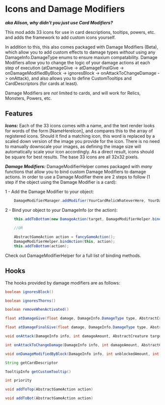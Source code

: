 # Icons and Damage Modifiers

_**aka Alison, why didn't you just use Card Modifiers?**_


This mod adds 33 icons for use in card descriptions, tooltips, powers, etc. and adds the framework to add custom icons yourself.

In addition to this, this also comes packaged with Damage Modifiers (Beta), which allow you to add custom effects to damage types _without_ using any DamageInfo.DamageType enums to ensure maxium compatability. Damage Modifiers allow you to change the logic of your damage actions at each step of execution (atDamageGive -> atDamageFinalGive -> onDamageModifiedByBlock -> ignoresBlock -> onAttackToChangeDamage -> onAttack), and also allows you to define CustomTooltips and CardDescriptors (for cards at least).

Damage Modifiers are _not_ limited to cards, and will work for Relics, Monsters, Powers, etc.

Features
---

_**Icons:**_ 
Each of the 33 icons comes with a name, and the text render looks for words of the form [NameHereIcon], and compares this to the array of registered icons. Should it find a matching icon, this word is replaced by a scaled down version of the image you provide for the icon. There is no need to manually downscale your images, as defining the image size will automatically scale your icon accordingly. As a direct result, icons should be square for best results. The base 33 icons are all 32x32 pixels.

_**Damage Modifiers:**_
DamageModifierHelper comes packaged with _many_ functions that allow you to bind custom Damage Modifiers to damage actions. In order to use a Damage Modifier there are 2 steps to follow (1 step if the object using the Damage Modifier is a card):

1 - Add the Damage Modifier to your object: 
```Java
    DamageModifierManager.addModifier(YourCardRelicWhateverHere, YourDamageModifierHere)
```

2 - Bind your object to your DamageInfo (or the action): 
```Java
    this.addToBottom(new DamageAction(target, DamageModifierHelper.bindDamageInfo(this, source, damage, damageType) 
    
    //OR

    AbstractGameAction action = fancyGameAction();
    DamageModifierHelper.bindAction(this, action);
    this.addToBottom(action);
```

Check out DamageModifierHelper for a full list of binding methods.

Hooks
---

The hooks provided by damage modifiers are as follows:

```Java
boolean ignoresBlock()

boolean ignoresThorns()

boolean removeWhenActivated()

float atDamageGive(float damage, DamageInfo.DamageType type, AbstractCreature target, AbstractCard card)

float atDamageFinalGive(float damage, DamageInfo.DamageType type, AbstractCreature target, AbstractCard card)

void onAttack(DamageInfo info, int damageAmount, AbstractCreature target)

int onAttackToChangeDamage(DamageInfo info, int damageAmount, AbstractCreature target)

void onDamageModifiedByBlock(DamageInfo info, int unblockedAmount, int blockedAmount, AbstractCreature target)

String getCardDescriptor

TooltipInfo getCustomTooltip()

int priority

void addToTop(AbstractGameAction action)

void addToBot(AbstractGameAction action)
```
